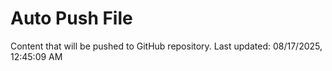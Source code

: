 # Auto Push File

Content that will be pushed to GitHub repository.
Last updated: 08/17/2025, 12:45:09 AM